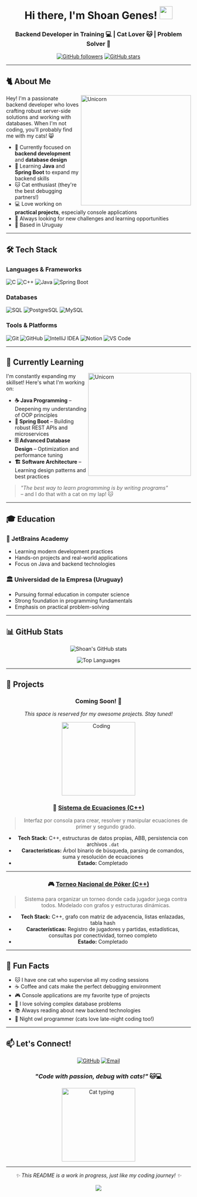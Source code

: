 <div align="center">

# Hi there, I'm Shoan Genes! <img src="https://media.giphy.com/media/hvRJCLFzcasrR4ia7z/giphy.gif" width="35">

### Backend Developer in Training 💻 | Cat Lover 🐱 | Problem Solver 🧩
[![GitHub followers](https://img.shields.io/github/followers/genesshoan?style=social)](https://github.com/genesshoan)
[![GitHub stars](https://img.shields.io/github/stars/genesshoan?style=social)](https://github.com/genesshoan)

</div>

---
## 🐈 About Me
<img align="right" width=300px alt="Unicorn" src="https://media0.giphy.com/media/v1.Y2lkPTc5MGI3NjExcXZqN2tucm1qYWYzaDhibXpnNnQ0dGhvZTcxMmt4Y3A0YWNydG13aiZlcD12MV9pbnRlcm5hbF9naWZfYnlfaWQmY3Q9cw/kLCUC3Ntg8V3Mq7QdK/giphy.gif" />

Hey! I'm a passionate backend developer who loves crafting robust server-side solutions and working with databases. When I'm not coding, you'll probably find me with my cats! 😸

- 🔭 Currently focused on **backend development** and **database design**  
- 🌱 Learning **Java** and **Spring Boot** to expand my backend skills  
- 🐱 Cat enthusiast (they're the best debugging partners!)  
- 💻 Love working on **practical projects**, especially console applications  
- 🎯 Always looking for new challenges and learning opportunities  
- 📍 Based in Uruguay  
---

## 🛠️ Tech Stack

### Languages & Frameworks
![C](https://img.shields.io/badge/C-00599C?style=for-the-badge&logo=c&logoColor=white)
![C++](https://img.shields.io/badge/C++-00599C?style=for-the-badge&logo=c%2b%2b&logoColor=white)
![Java](https://img.shields.io/badge/Java-ED8B00?style=for-the-badge&logo=openjdk&logoColor=white)
![Spring Boot](https://img.shields.io/badge/Spring_Boot-6DB33F?style=for-the-badge&logo=spring-boot&logoColor=white)

### Databases
![SQL](https://img.shields.io/badge/SQL-4479A1?style=for-the-badge&logo=mysql&logoColor=white)
![PostgreSQL](https://img.shields.io/badge/PostgreSQL-316192?style=for-the-badge&logo=postgresql&logoColor=white)
![MySQL](https://img.shields.io/badge/MySQL-4479A1?style=for-the-badge&logo=mysql&logoColor=white)

### Tools & Platforms
![Git](https://img.shields.io/badge/Git-F05032?style=for-the-badge&logo=git&logoColor=white)
![GitHub](https://img.shields.io/badge/GitHub-181717?style=for-the-badge&logo=github&logoColor=white)
![IntelliJ IDEA](https://img.shields.io/badge/IntelliJ_IDEA-000000?style=for-the-badge&logo=intellij-idea&logoColor=white)
![Notion](https://img.shields.io/badge/Notion-000000?style=for-the-badge&logo=notion&logoColor=white)
![VS Code](https://img.shields.io/badge/VS_Code-007ACC?style=for-the-badge&logo=visual%20studio%20code&logoColor=white)

---

## 🌱 Currently Learning
<img align="right" width=280px alt="Unicorn" src="https://media2.giphy.com/media/v1.Y2lkPTc5MGI3NjExbTFqejlzZjVraHpqejV1dzEyeHJjcGxpNzB0eW9ma3F2NnhwcXkzMSZlcD12MV9pbnRlcm5hbF9naWZfYnlfaWQmY3Q9cw/IOaLEhOlGiuwDRqgul/giphy.gif" />

I'm constantly expanding my skillset! Here's what I'm working on:

- **☕ Java Programming** – Deepening my understanding of OOP principles  
- **🍃 Spring Boot** – Building robust REST APIs and microservices  
- **🗄️ Advanced Database Design** – Optimization and performance tuning  
- **🏗️ Software Architecture** – Learning design patterns and best practices  

> *"The best way to learn programming is by writing programs"*  
> – and I do that with a cat on my lap! 🐱  

---

## 🎓 Education

### 🚀 JetBrains Academy
- Learning modern development practices
- Hands-on projects and real-world applications
- Focus on Java and backend technologies

### 🏛️ Universidad de la Empresa (Uruguay)
- Pursuing formal education in computer science
- Strong foundation in programming fundamentals
- Emphasis on practical problem-solving

---

## 📊 GitHub Stats

<div align="center">
  
![Shoan's GitHub stats](https://github-readme-stats.vercel.app/api?username=genesshoan&show_icons=true&theme=tokyonight&hide_border=true&count_private=true)

![Top Languages](https://github-readme-stats.vercel.app/api/top-langs/?username=genesshoan&layout=compact&theme=tokyonight&hide_border=true)

</div>

---

## 🚀 Projects

<div align="center">

### Coming Soon! 🎯

*This space is reserved for my awesome projects. Stay tuned!*

<img src="https://media.giphy.com/media/VbnUQpnihPSIgIXuZv/giphy.gif" width="200" alt="Coding">

<!-- Template for future projects:
### 📋 [Project Name](link)
Brief description of the project
- **Tech Stack:** Language, Framework, Database
- **Features:** Key features
- **Status:** In Progress/Completed
-->

### 🧮 [Sistema de Ecuaciones (C++)](https://github.com/genesshoan/SistemaCalculadora)
> Interfaz por consola para crear, resolver y manipular ecuaciones de primer y segundo grado.

- **Tech Stack:** C++, estructuras de datos propias, ABB, persistencia con archivos `.dat`
- **Características:** Árbol binario de búsqueda, parsing de comandos, suma y resolución de ecuaciones
- **Estado:** Completado

---

### 🎮 [Torneo Nacional de Póker (C++)](https://github.com/genesshoan/PokerTournament)
> Sistema para organizar un torneo donde cada jugador juega contra todos. Modelado con grafos y estructuras dinámicas.

- **Tech Stack:** C++, grafo con matriz de adyacencia, listas enlazadas, tabla hash
- **Características:** Registro de jugadores y partidas, estadísticas, consultas por conectividad, torneo completo
- **Estado:** Completado


</div>

---

## 🐾 Fun Facts

- 🐱 I have one cat who supervise all my coding sessions
- ☕ Coffee and cats make the perfect debugging environment
- 🎮 Console applications are my favorite type of projects
- 🧩 I love solving complex database problems
- 📚 Always reading about new backend technologies
- 🌙 Night owl programmer (cats love late-night coding too!)

---

## 📫 Let's Connect!

<div align="center">

[![GitHub](https://img.shields.io/badge/GitHub-181717?style=for-the-badge&logo=github&logoColor=white)](https://github.com/genesshoan)
[![Email](https://img.shields.io/badge/Email-D14836?style=for-the-badge&logo=gmail&logoColor=white)](mailto:shoangenes42@gmail.com)

### *"Code with passion, debug with cats!"* 🐱💻

<img src="https://media.giphy.com/media/LmNwrBhejkK9EFP504/giphy.gif" width="200" alt="Cat typing">

</div>

---

<div align="center">
  <i>✨ This README is a work in progress, just like my coding journey! ✨</i>
  <br><br>
  <img src="https://komarev.com/ghpvc/?username=genesshoan&color=blueviolet&style=flat-square&label=Profile+Views">
</div>
